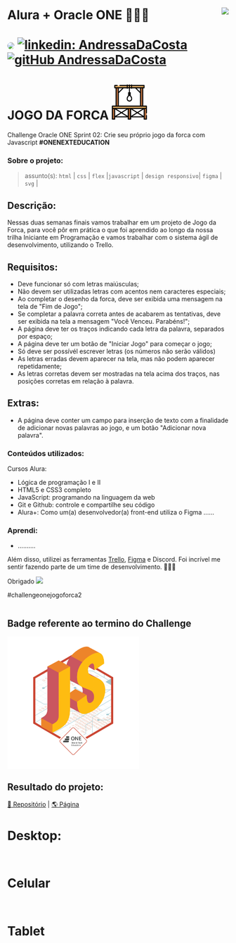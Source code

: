 # Alura + Oracle ONE 👩🏻‍💻  <img align="right" src="https://cursos.alura.com.br/assets/images/certificates/new/logo/oracle-one-logo.png"><br><br> [<img src="https://avatars.githubusercontent.com/u/95485809?v=4" width="35" style="border-radius:50%">]("linkedin.com/in/andressa-costa-286173225/") [![linkedin: AndressaDaCosta](https://img.shields.io/badge/-AndressaDaCosta-blue?style=flat-square&logo=Linkedin&logoColor=white&link=https://www.linkedin.com/in/AndressaDaCosta/)](linkedin.com/in/andressa-costa-286173225/)   [![gitHub AndressaDaCosta](https://img.shields.io/github/followers/AndressaDaCosta?label=follow&style=social)](https://github.com/AndressaDaCosta)

# JOGO DA FORCA    [<img src="https://github.com/AndressaDaCosta/jogo-da-forca/blob/main/img/favicon2.png?raw=true" width="80">](https://github.com/AndressaDaCosta/jogo-da-forca)

Challenge Oracle ONE Sprint 02: Crie seu próprio jogo da forca com Javascript **#ONENEXTEDUCATION**

### Sobre o projeto:

  >assunto(s): ```html``` | ```css``` | ```flex``` |```javascript``` | ```design responsivo```| ```figma``` | ```svg``` |
  
## Descrição:

Nessas duas semanas finais vamos trabalhar em um projeto de Jogo da Forca, para você pôr em prática o que foi aprendido ao longo da nossa trilha Iniciante em Programação e vamos trabalhar com o sistema ágil de desenvolvimento, utilizando o Trello.

<!--   Checklist
  
  ✅ 100%
 -->
## Requisitos:

- Deve funcionar só com letras maiúsculas;
- Não devem ser utilizadas letras com acentos nem caracteres especiais;
- Ao completar o desenho da forca, deve ser exibida uma mensagem na tela de "Fim de Jogo";
- Se completar a palavra correta antes de acabarem as tentativas, deve ser exibida na tela a mensagem "Você Venceu. Parabéns!";
- A página deve ter os traços indicando cada letra da palavra, separados por espaço;
- A página deve ter um botão de "Iniciar Jogo" para começar o jogo;
- Só deve ser possívél escrever letras (os números não serão válidos)
- As letras erradas devem aparecer na tela, mas não podem aparecer repetidamente;
- As letras corretas devem ser mostradas na tela acima dos traços, nas posições corretas em relação à palavra.

## Extras:
- A página deve conter um campo para inserção de texto com a finalidade de adicionar novas palavras ao jogo, e um botão "Adicionar nova palavra".

### Conteúdos utilizados:

Cursos Alura:
 - Lógica de programação I e II
 - HTML5 e CSS3 completo 
 - JavaScript: programando na linguagem da web 
 - Git e Github: controle e compartilhe seu código
 - Alura+: Como um(a) desenvolvedor(a) front-end utiliza o Figma ......

### Aprendi:

-	..........



Além disso, utilizei as ferramentas [Trello](https://trello.com/b/19JvaKPf/jogo-da-forca-alura-challenges-oracle-one), [Figma](https://www.figma.com/file/ek5uhIz2fkVmicl3Nj5gSR/Alura-Challenge---Desafio-2---L%C3%B3gica?node-id=10%3A158) e Discord. Foi incrível me sentir fazendo parte de um time de desenvolvimento. 👩🏻‍💻

Obrigado    <img width="180px" src="https://cursos.alura.com.br/assets/images/certificates/new/logo/oracle-alura.png">

#challengeonejogoforca2


  <div style="display:flex;" align="center">
   <h2>Badge referente ao termino do Challenge</h2>
 </div>

   <div style="display:flex;" align="center">
  <img src="https://github.com/AndressaDaCosta/jogo-da-forca/blob/main/img/badge-js.png" width="300"/>
</div>



## Resultado do projeto:

[📁 Repositório](https://github.com/AndressaDaCosta/jogo-da-forca) |  [🌎 Página](https://github.com/AndressaDaCosta/jogo-da-forca)


# Desktop:
<img src="">

# Celular
<img src="" width="450">

# Tablet
<img src="" width="440">

